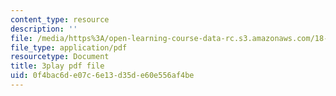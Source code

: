 ```yaml
---
content_type: resource
description: ''
file: /media/https%3A/open-learning-course-data-rc.s3.amazonaws.com/18-06-linear-algebra-spring-2010/0f4bac6de07c6e13d35de60e556af4be_TSdXJw83kyA.pdf
file_type: application/pdf
resourcetype: Document
title: 3play pdf file
uid: 0f4bac6d-e07c-6e13-d35d-e60e556af4be
---
```

